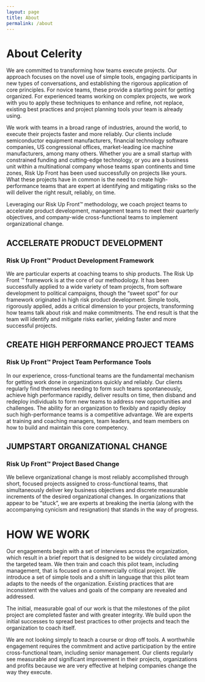 ```yaml
---
layout: page
title: About
permalink: /about
---
```

# About Celerity

We are committed to transforming how teams execute projects. Our
approach focuses on the novel use of simple tools, engaging
participants in new types of conversations, and establishing the
rigorous application of core principles.  For novice teams, these
provide a starting point for getting organized.  For experienced
teams working on complex projects, we work with you to apply these
techniques to enhance and refine, not replace, existing best practices
and project planning tools your team is already using.

We work with teams in a broad range of industries, around the world,
to execute their projects faster and more reliably. Our clients
include semiconductor equipment manufacturers, financial technology
software companies, US congressional offices, market-leading ice
machine manufacturers, among many others.   Whether you are a small
startup with constrained funding and cutting-edge technology, or
you are a business unit within a multinational company whose teams
span continents and time zones, Risk Up Front has been used
successfully on projects like yours. What these projects have in
common is the need to create high-performance teams that are expert
at identifying and mitigating risks so the will deliver the right
result, reliably, on time.

Leveraging our Risk Up Front™  methodology, we coach project teams
to accelerate product development, management teams to meet their
quarterly objectives, and company-wide cross-functional teams to
implement organizational change.

## ACCELERATE PRODUCT DEVELOPMENT

### Risk Up Front™ Product Development Framework

We are particular experts at coaching teams to ship products. The
Risk Up Front ™  framework is at the core of our methodology.  It
has been successfully applied to a wide variety of team projects,
from software development to political campaigns, though the “sweet
spot” for our framework originated in high risk product development.
Simple tools, rigorously applied, adds a critical dimension to your
projects, transforming how teams talk about risk and make commitments.
The end result is that the team will identify and mitigate risks
earlier, yielding faster and more successful projects.

## CREATE HIGH PERFORMANCE PROJECT TEAMS

### Risk Up Front™ Project Team Performance Tools

In our experience, cross-functional teams are the fundamental
mechanism for getting work done in organizations quickly and reliably.
Our clients regularly find themselves needing to form such teams
spontaneously, achieve high performance rapidly, deliver results
on time, then disband and redeploy individuals to form new teams
to address new opportunities and challenges.  The ability for an
organization to flexibly and rapidly deploy such high-performance
teams is a competitive advantage. We are experts at training and
coaching managers, team leaders, and team members on how to build
and maintain this core competency.

## JUMPSTART ORGANIZATIONAL CHANGE

### Risk Up Front™ Project Based Change

We believe organizational change is most reliably accomplished
through short, focused projects assigned to cross-functional teams,
that simultaneously deliver key business objectives and discrete
measurable increments of the desired organizational changes. In
organizations that appear to be “stuck”, we are experts at breaking
the inertia (along with the accompanying cynicism and resignation)
that stands in the way of progress.

# HOW WE WORK

Our engagements begin with a set of interviews across the organization,
which result in a brief report that is designed to be widely
circulated among the targeted team. We then train and coach this
pilot team, including management, that is focused on a commercially
critical project. We introduce a set of simple tools and a shift
in language that this pilot team adapts to the needs of the
organization. Existing practices that are inconsistent with the
values and goals of the company are revealed and addressed.

The initial, measurable goal of our work is that the milestones of
the pilot project are completed faster and with greater integrity.
We build upon the initial successes to spread best practices to
other projects and teach the organization to coach itself.

We are not looking simply to teach a course or drop off tools.  A
worthwhile engagement requires the commitment and active participation
by the entire cross-functional team, including senior management.
Our clients regularly see measurable and significant improvement
in their projects, organizations and profits because we are very
effective at helping companies change the way they execute.
